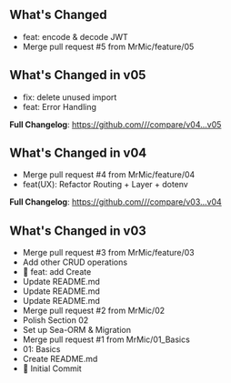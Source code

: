 ## What's Changed
* feat: encode & decode JWT
* Merge pull request #5 from MrMic/feature/05

## What's Changed in v05
* fix: delete unused import
* feat: Error Handling

**Full Changelog**: https://github.com///compare/v04...v05

## What's Changed in v04
* Merge pull request #4 from MrMic/feature/04
* feat(UX): Refactor Routing + Layer + dotenv

**Full Changelog**: https://github.com///compare/v03...v04

## What's Changed in v03
* Merge pull request #3 from MrMic/feature/03
* Add other CRUD operations
* 🍺 feat: add Create
* Update README.md
* Update README.md
* Update README.md
* Merge pull request #2 from MrMic/02
* Polish Section 02
* Set up Sea-ORM & Migration
* Merge pull request #1 from MrMic/01_Basics
* 01: Basics
* Create README.md
* 🎉 Initial Commit

<!-- generated by git-cliff -->
